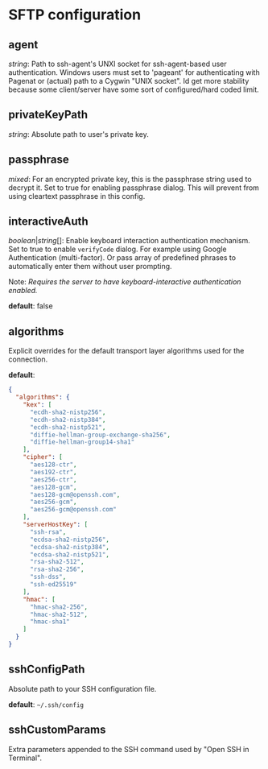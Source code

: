 # SFTP configuration

## agent
*string*: Path to ssh-agent's UNXI socket for ssh-agent-based user authentication.
Windows users must set to 'pageant' for authenticating with Pagenat or (actual) path to a Cygwin "UNIX socket".
Id get more stability because some client/server have some sort of configured/hard coded limit.

## privateKeyPath
*string*: Absolute path to user's private key.

## passphrase
*mixed*: For an encrypted private key, this is the passphrase string used to decrypt it.
Set to true for enabling passphrase dialog. This will prevent from using cleartext passphrase in this config.

## interactiveAuth
*boolean*|*string*[]: Enable keyboard interaction authentication mechanism. Set to true to enable `verifyCode` dialog.
For example using Google Authentication (multi-factor). Or pass array of predefined phrases to automatically enter them without user prompting.

Note: *Requires the server to have keyboard-interactive authentication enabled.*

**default**: false

## algorithms
Explicit overrides for the default transport layer algorithms used for the connection.

**default**:
```json
{
  "algorithms": {
    "kex": [
      "ecdh-sha2-nistp256",
      "ecdh-sha2-nistp384",
      "ecdh-sha2-nistp521",
      "diffie-hellman-group-exchange-sha256",
      "diffie-hellman-group14-sha1"
    ],
    "cipher": [
      "aes128-ctr",
      "aes192-ctr",
      "aes256-ctr",
      "aes128-gcm",
      "aes128-gcm@openssh.com",
      "aes256-gcm",
      "aes256-gcm@openssh.com"
    ],
    "serverHostKey": [
      "ssh-rsa",
      "ecdsa-sha2-nistp256",
      "ecdsa-sha2-nistp384",
      "ecdsa-sha2-nistp521",
      "rsa-sha2-512",
      "rsa-sha2-256",
      "ssh-dss",
      "ssh-ed25519"
    ],
    "hmac": [
      "hmac-sha2-256",
      "hmac-sha2-512",
      "hmac-sha1"
    ]
  }
}
```

## sshConfigPath
Absolute path to your SSH configuration file.

**default**: `~/.ssh/config`

## sshCustomParams
Extra parameters appended to the SSH command used by "Open SSH in Terminal".
